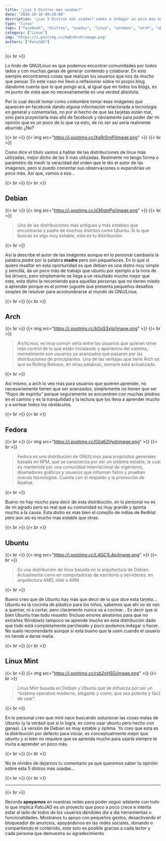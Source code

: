 ```yaml
---
title: "¿Las 5 Distros más usadas?"
date: "2020-10-16 09:20:00"
description: "¿Las 5 Distros más usadas? vamos a indagar un poco mas en estas imagenes de Facebook"
type: "linux"
tags: ["facebook", "distros", "usadas", "linux", "windows", "arch", "ubuntu", "fedora", "debian", "mint"]
category: ["Linux"]
img: "https://i.postimg.cc/XqRr0rnP/image.png"
authors: ["PatoJAD"]
---
```


{{< br >}}

Lo lindo de GNU/Linux es que podemos encontrar comunidades por todos lados y con muchas ganas de generar contenido y colaborar. En esto siempre encontramos cosas que realizan los usuarios que nos da mucho que pensar. En este caso me llevó a reflexionar sobre mi propio blog dándome cuenta que lo que pongo acá, al igual que en todos los blogs, es mi punto de vista que no necesariamente es una verdad absoluta.

Por lo cual decidí tomar como costumbre tomar esas imágenes que aparecen en facebook dando alguna información relacionada a tecnología en general y comentarlas, no por el hecho de que las tarjetas están mal, sino para proyectarla más allá de facebook y obviamente para poder dar mi opinión que es un poco de lo que va esto, de no ser así sería realmente aburrido ¿No?

{{< br >}}
{{< img src="https://i.postimg.cc/XqRr0rnP/image.png" >}}
{{< br >}}

Como dice el titulo vamos a hablar de las distribuciones de linux más utilizadas, mejor dicho de las 5 más utilizadas. Realmente no tengo forma o parámetro de medir la veracidad del orden que le dio el autor de las imágenes, pero sí puedo comentar sus observaciones o expandirlas un poco más. Así que, vamos a eso…

{{< br >}}
{{< br >}}

## Debian

{{< br >}}
{{< img src="https://i.postimg.cc/d36stnPg/image.png" >}}
{{< br >}}

> Una de las distribuciones más antiguas y más estables que encontrarás y padre de muchos distritos como Ubuntu. Si lo que buscas es algo muy estable, esta es tu distribución.

{{< br >}}

Así la describe el autor de las imágenes aunque en lo personal cambiaría la palabra *padre* por la palabra **madre** pero son pequeñeces. En lo que sí quiero resaltar en esta oportunidad es que debian es una distro muy simple y sencilla, da un poco más de trabajo que ubuntu por ejemplo a la hora de los drivers, pero simplemente se llega a un resultado mucho mejor que este, esta distro la recomiendo para aquellas personas que no tienen miedo a aprender porque es el primer juguete que presenta pequeños desafíos simples de resolver para acostumbrarse al mundo de GNU/Linux.

{{< br >}}
{{< br >}}

## Arch

{{< br >}}
{{< img src="https://i.postimg.cc/kGsS3xjg/image.png" >}}
{{< br >}}

> ArchLinux, es muy común verla entre los usuarios que quieren tener más control de lo que están instalando y apariencia del sistema, normalmente son usuarios ya avanzados que pasaron por las distribuciones de principiantes. Una de las ventajas que tiene Arch es que es Rolling Release, en otras palabras, siempre está actualizado.

{{< br >}}

Así mismo, a arch lo veo más para usuarios que quieren aprender, no necesariamente tienen que ser avanzados, simplemente no tienen que ser “flojos de espíritu” porque seguramente se encuentren con muchas piedras en el camino y es la tranquilidad y la lectura que los lleva a aprender mucho y a sortear todos los obstáculos.

{{< br >}}
{{< br >}}

## Fedora

{{< br >}}
{{< img src="https://i.postimg.cc/02q6ZHyd/image.png" >}}
{{< br >}}

> Fedora es una distribución de GNU/Linux para propósitos generales basada en RPM, que se caracteriza por ser un sistema estable, la cual es mantenida por una comunidad internacional de ingenieros, diseñadores gráficos y usuarios que informan fallos y prueban nuevas tecnologías. Cuenta con el respaldo y la promoción de RedHat.

{{< br >}}

Bueno no hay mucho para decir de esta distribución, en lo personal no es de mi agrado pero es real que su comunidad es muy grande y aporta mucho a la causa. Esta distro es mas bien el conejillo de indias de RedHat pero aun asi es mucho mas estable que otras.

{{< br >}}
{{< br >}}

## Ubuntu

{{< br >}}
{{< img src="https://i.postimg.cc/L4QC1L4p/image.png" >}}
{{< br >}}

> Es una distribución de linux basada en la arquitectura de Debian. Actualmente corre en computadoras de escritorio y servidores, en arquitectura AMD, Intel o ARM.

{{< br >}}

Bueno creo que de Ubuntu hay más que decir de lo que dice esta tarjeta… Ubuntu es la cocinita de plástico para los niños, sabemos que ahí no se van a quemar, ni a cortar, pero claramente nunca va a cocinar… Es decir que si bien Ubuntu trae todo resuelto (Incluso errores aleatorios para que no extrañes Windows) tampoco se aprende mucho en esta distribución dado que todo está completamente parcheado y poco podemos indagar o hacer. No suelo recomendarla aunque si esta bueno que la usen cuando el usuario no tiende a darse maña.

{{< br >}}
{{< br >}}

## Linux Mint

{{< br >}}
{{< img src="https://i.postimg.cc/rsb2nHSG/image.png" >}}
{{< br >}}

> Linux Mint basada en Debian y Ubuntu que se esfuerza por ser un “sistema operativo moderno, elegante y como; que sea potente y fácil de usar”.

{{< br >}}

En lo personal creo que mint nace buscando solucionar las cosas malas de Ubuntu (y la verdad que si lo logra, es como usar ubuntu pero hecho con ganas). La versión de Debian es muy estable y óptima. Yo creo que esta es la distribución por defecto para iniciar, es conceptualmente mejor que ubuntu y si bien no requiere que se aprenda mucho para usarla siempre te invita a aprender un poco más.

{{< br >}}
{{< br >}}

No te olvides de dejarnos tu comentario ya que queremos saber tu opinión sobre esta 5 distros más usadas...

{{< br >}}
{{< br >}}

---


{{< br >}}

Recorda **apoyarnos** en nuestras redes para poder seguir adelante con todo lo que implica PatoJAD es un proyecto que poco a poco crece e intenta estar al lado de todos de los usuarios dándoles dia a dia herramientas o funcionalidades. Mostranos tu apoyo con pequeños gestos, desactivando el bloqueador de anuncios, apoyándonos en las redes sociales, donando o compartiendo el contenido, esto solo es posible gracias a cada lector y cada persona que demuestra su agradecimiento
